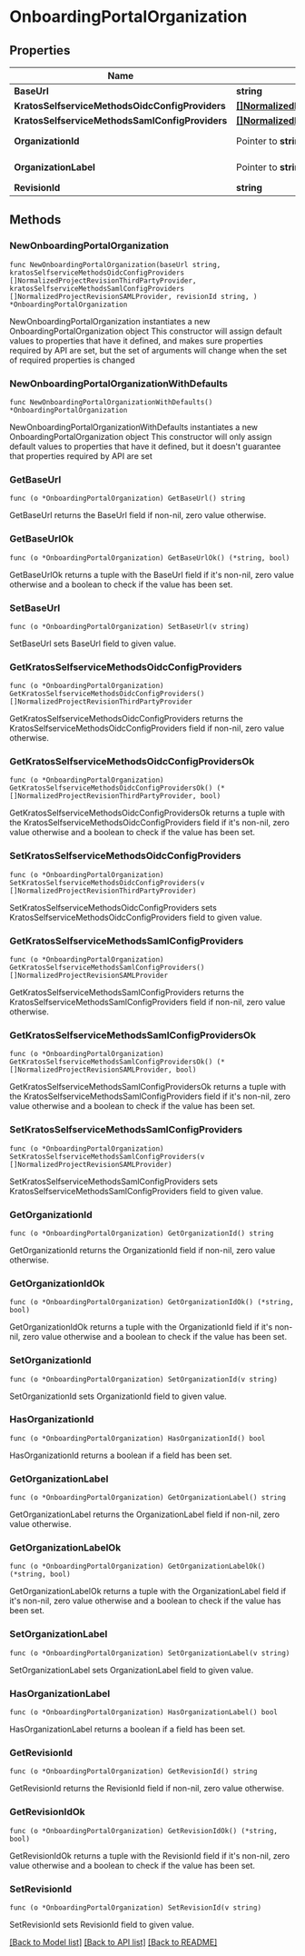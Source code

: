 # OnboardingPortalOrganization

## Properties

Name | Type | Description | Notes
------------ | ------------- | ------------- | -------------
**BaseUrl** | **string** |  | 
**KratosSelfserviceMethodsOidcConfigProviders** | [**[]NormalizedProjectRevisionThirdPartyProvider**](NormalizedProjectRevisionThirdPartyProvider.md) |  | 
**KratosSelfserviceMethodsSamlConfigProviders** | [**[]NormalizedProjectRevisionSAMLProvider**](NormalizedProjectRevisionSAMLProvider.md) |  | 
**OrganizationId** | Pointer to **string** | Organization ID | [optional] 
**OrganizationLabel** | Pointer to **string** | Organization Label | [optional] 
**RevisionId** | **string** |  | 

## Methods

### NewOnboardingPortalOrganization

`func NewOnboardingPortalOrganization(baseUrl string, kratosSelfserviceMethodsOidcConfigProviders []NormalizedProjectRevisionThirdPartyProvider, kratosSelfserviceMethodsSamlConfigProviders []NormalizedProjectRevisionSAMLProvider, revisionId string, ) *OnboardingPortalOrganization`

NewOnboardingPortalOrganization instantiates a new OnboardingPortalOrganization object
This constructor will assign default values to properties that have it defined,
and makes sure properties required by API are set, but the set of arguments
will change when the set of required properties is changed

### NewOnboardingPortalOrganizationWithDefaults

`func NewOnboardingPortalOrganizationWithDefaults() *OnboardingPortalOrganization`

NewOnboardingPortalOrganizationWithDefaults instantiates a new OnboardingPortalOrganization object
This constructor will only assign default values to properties that have it defined,
but it doesn't guarantee that properties required by API are set

### GetBaseUrl

`func (o *OnboardingPortalOrganization) GetBaseUrl() string`

GetBaseUrl returns the BaseUrl field if non-nil, zero value otherwise.

### GetBaseUrlOk

`func (o *OnboardingPortalOrganization) GetBaseUrlOk() (*string, bool)`

GetBaseUrlOk returns a tuple with the BaseUrl field if it's non-nil, zero value otherwise
and a boolean to check if the value has been set.

### SetBaseUrl

`func (o *OnboardingPortalOrganization) SetBaseUrl(v string)`

SetBaseUrl sets BaseUrl field to given value.


### GetKratosSelfserviceMethodsOidcConfigProviders

`func (o *OnboardingPortalOrganization) GetKratosSelfserviceMethodsOidcConfigProviders() []NormalizedProjectRevisionThirdPartyProvider`

GetKratosSelfserviceMethodsOidcConfigProviders returns the KratosSelfserviceMethodsOidcConfigProviders field if non-nil, zero value otherwise.

### GetKratosSelfserviceMethodsOidcConfigProvidersOk

`func (o *OnboardingPortalOrganization) GetKratosSelfserviceMethodsOidcConfigProvidersOk() (*[]NormalizedProjectRevisionThirdPartyProvider, bool)`

GetKratosSelfserviceMethodsOidcConfigProvidersOk returns a tuple with the KratosSelfserviceMethodsOidcConfigProviders field if it's non-nil, zero value otherwise
and a boolean to check if the value has been set.

### SetKratosSelfserviceMethodsOidcConfigProviders

`func (o *OnboardingPortalOrganization) SetKratosSelfserviceMethodsOidcConfigProviders(v []NormalizedProjectRevisionThirdPartyProvider)`

SetKratosSelfserviceMethodsOidcConfigProviders sets KratosSelfserviceMethodsOidcConfigProviders field to given value.


### GetKratosSelfserviceMethodsSamlConfigProviders

`func (o *OnboardingPortalOrganization) GetKratosSelfserviceMethodsSamlConfigProviders() []NormalizedProjectRevisionSAMLProvider`

GetKratosSelfserviceMethodsSamlConfigProviders returns the KratosSelfserviceMethodsSamlConfigProviders field if non-nil, zero value otherwise.

### GetKratosSelfserviceMethodsSamlConfigProvidersOk

`func (o *OnboardingPortalOrganization) GetKratosSelfserviceMethodsSamlConfigProvidersOk() (*[]NormalizedProjectRevisionSAMLProvider, bool)`

GetKratosSelfserviceMethodsSamlConfigProvidersOk returns a tuple with the KratosSelfserviceMethodsSamlConfigProviders field if it's non-nil, zero value otherwise
and a boolean to check if the value has been set.

### SetKratosSelfserviceMethodsSamlConfigProviders

`func (o *OnboardingPortalOrganization) SetKratosSelfserviceMethodsSamlConfigProviders(v []NormalizedProjectRevisionSAMLProvider)`

SetKratosSelfserviceMethodsSamlConfigProviders sets KratosSelfserviceMethodsSamlConfigProviders field to given value.


### GetOrganizationId

`func (o *OnboardingPortalOrganization) GetOrganizationId() string`

GetOrganizationId returns the OrganizationId field if non-nil, zero value otherwise.

### GetOrganizationIdOk

`func (o *OnboardingPortalOrganization) GetOrganizationIdOk() (*string, bool)`

GetOrganizationIdOk returns a tuple with the OrganizationId field if it's non-nil, zero value otherwise
and a boolean to check if the value has been set.

### SetOrganizationId

`func (o *OnboardingPortalOrganization) SetOrganizationId(v string)`

SetOrganizationId sets OrganizationId field to given value.

### HasOrganizationId

`func (o *OnboardingPortalOrganization) HasOrganizationId() bool`

HasOrganizationId returns a boolean if a field has been set.

### GetOrganizationLabel

`func (o *OnboardingPortalOrganization) GetOrganizationLabel() string`

GetOrganizationLabel returns the OrganizationLabel field if non-nil, zero value otherwise.

### GetOrganizationLabelOk

`func (o *OnboardingPortalOrganization) GetOrganizationLabelOk() (*string, bool)`

GetOrganizationLabelOk returns a tuple with the OrganizationLabel field if it's non-nil, zero value otherwise
and a boolean to check if the value has been set.

### SetOrganizationLabel

`func (o *OnboardingPortalOrganization) SetOrganizationLabel(v string)`

SetOrganizationLabel sets OrganizationLabel field to given value.

### HasOrganizationLabel

`func (o *OnboardingPortalOrganization) HasOrganizationLabel() bool`

HasOrganizationLabel returns a boolean if a field has been set.

### GetRevisionId

`func (o *OnboardingPortalOrganization) GetRevisionId() string`

GetRevisionId returns the RevisionId field if non-nil, zero value otherwise.

### GetRevisionIdOk

`func (o *OnboardingPortalOrganization) GetRevisionIdOk() (*string, bool)`

GetRevisionIdOk returns a tuple with the RevisionId field if it's non-nil, zero value otherwise
and a boolean to check if the value has been set.

### SetRevisionId

`func (o *OnboardingPortalOrganization) SetRevisionId(v string)`

SetRevisionId sets RevisionId field to given value.



[[Back to Model list]](../README.md#documentation-for-models) [[Back to API list]](../README.md#documentation-for-api-endpoints) [[Back to README]](../README.md)


